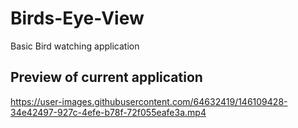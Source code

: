# Birds-Eye-View
Basic Bird watching application


## Preview of current application
https://user-images.githubusercontent.com/64632419/146109428-34e42497-927c-4efe-b78f-72f055eafe3a.mp4

